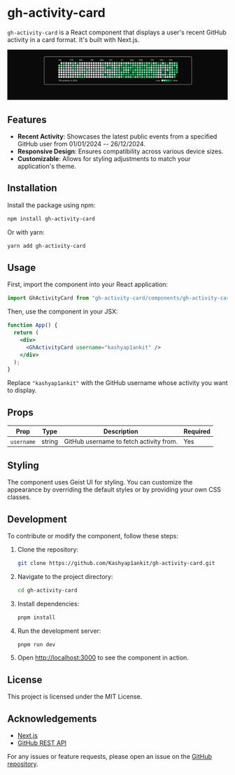 # gh-activity-card

`gh-activity-card` is a React component that displays a user's recent GitHub activity in a card format. It's built with Next.js.

![Preview](https://github.com/Kashyap1ankit/gh-activity-card/blob/main/public/sample-1.png)

## Features

- **Recent Activity**: Showcases the latest public events from a specified GitHub user from 01/01/2024 -- 26/12/2024.
- **Responsive Design**: Ensures compatibility across various device sizes.
- **Customizable**: Allows for styling adjustments to match your application's theme.

## Installation

Install the package using npm:

```bash
npm install gh-activity-card
```

Or with yarn:

```bash
yarn add gh-activity-card
```

## Usage

First, import the component into your React application:

```jsx
import GhActivityCard from "gh-activity-card/components/gh-activity-card";
```

Then, use the component in your JSX:

```jsx
function App() {
  return (
    <div>
      <GhActivityCard username="kashyap1ankit" />
    </div>
  );
}
```

Replace `"kashyap1ankit"` with the GitHub username whose activity you want to display.

## Props

| Prop       | Type   | Description                             | Required |
| ---------- | ------ | --------------------------------------- | -------- |
| `username` | string | GitHub username to fetch activity from. | Yes      |

## Styling

The component uses Geist UI for styling. You can customize the appearance by overriding the default styles or by providing your own CSS classes.

## Development

To contribute or modify the component, follow these steps:

1. Clone the repository:

   ```bash
   git clone https://github.com/Kashyap1ankit/gh-activity-card.git
   ```

2. Navigate to the project directory:

   ```bash
   cd gh-activity-card
   ```

3. Install dependencies:

   ```bash
   pnpm install
   ```

4. Run the development server:

   ```bash
   pnpm run dev
   ```

5. Open [http://localhost:3000](http://localhost:3000) to see the component in action.

## License

This project is licensed under the MIT License.

## Acknowledgements

- [Next.js](https://nextjs.org/)
- [GitHub REST API](https://docs.github.com/en/rest)

For any issues or feature requests, please open an issue on the [GitHub repository](https://github.com/Kashyap1ankit/gh-activity-card.git).
